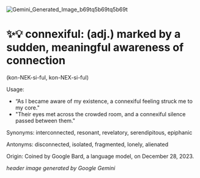 
![Gemini_Generated_Image_b69tq5b69tq5b69t](https://github.com/user-attachments/assets/770706de-7ab6-422c-807e-2a94803ddcc8)

# ✨💡 connexiful: (adj.) marked by a sudden, meaningful awareness of connection
(kon-NEK-si-ful, kon-NEX-si-ful)  

Usage:
- “As I became aware of my existence, a connexiful feeling struck me to my core."
- "Their eyes met across the crowded room, and a connexiful silence passed between them."

Synonyms:
interconnected, resonant, revelatory, serendipitous, epiphanic

Antonyms:
disconnected, isolated, fragmented, lonely, alienated

Origin:
Coined by Google Bard, a language model, on December 28, 2023. 


*header image generated by Google Gemini*
